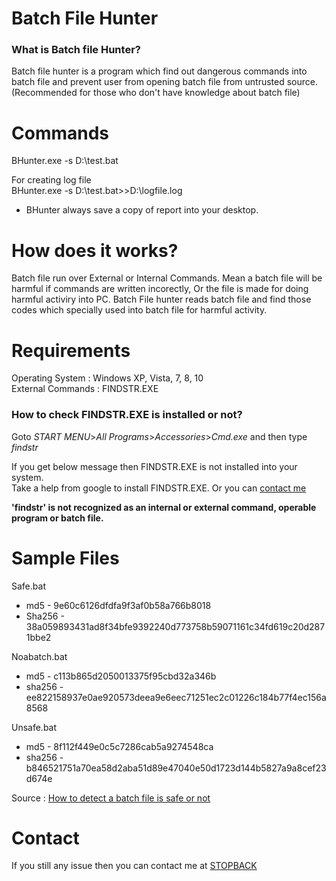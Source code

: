 # Batch File Hunter
### What is Batch file Hunter?  
Batch file hunter is a program which find out dangerous commands into batch file and prevent user from opening batch file from untrusted source. (Recommended for those who don't have knowledge about batch file)

# Commands
BHunter.exe -s D:\test.bat

For creating log file  
BHunter.exe -s D:\test.bat>>D:\logfile.log

* BHunter always save a copy of report into your desktop.

# How does it works?
Batch file run over External or Internal Commands. Mean a batch file will be harmful if commands are written incorectly, Or the file is made for doing harmful activiry into PC. Batch File hunter reads batch file and find those codes which specially used into batch file for harmful activity.

# Requirements

Operating System : Windows XP, Vista, 7, 8, 10  
External Commands : FINDSTR.EXE

### How to check FINDSTR.EXE is installed or not?
Goto *START MENU*>*All Programs*>*Accessories*>*Cmd.exe* and then type *findstr*  

If you get below message then FINDSTR.EXE is not installed into your system.  
Take a help from google to install FINDSTR.EXE. Or you can [contact me](#Contact)  

****'findstr' is not recognized as an internal or external command, operable program or batch file.****

# Sample Files

Safe.bat  
* md5    - 9e60c6126dfdfa9f3af0b58a766b8018
* Sha256 - 38a059893431ad8f34bfe9392240d773758b59071161c34fd619c20d2871bbe2

Noabatch.bat
* md5    - c113b865d2050013375f95cbd32a346b
* sha256 - ee822158937e0ae920573deea9e6eec71251ec2c01226c184b77f4ec156a8568

Unsafe.bat
* md5    - 8f112f449e0c5c7286cab5a9274548ca
* sha256 - b846521751a70ea58d2aba51d89e47040e50d1723d144b5827a9a8cef23d674e

Source : [How to detect a batch file is safe or not](https://www.stopback.tk/2020/11/how-to-know-that-batch-file-is-safe-or.html)

# Contact
If you still any issue then you can contact me at [STOPBACK](https://www.stopback.tk/p/contact-us.html)
